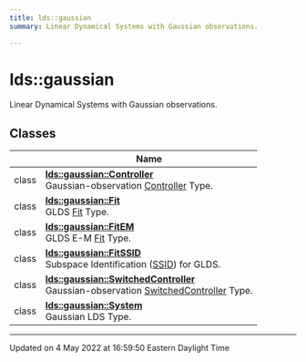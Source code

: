 ```yaml
---
title: lds::gaussian
summary: Linear Dynamical Systems with Gaussian observations. 

---
```


# lds::gaussian

Linear Dynamical Systems with Gaussian observations. <br>

## Classes

|                | Name           |
| -------------- | -------------- |
| class | **[lds::gaussian::Controller](/lds-ctrl-est/docs/api/classes/classlds_1_1gaussian_1_1controller/)** <br>Gaussian-observation [Controller]() Type.  |
| class | **[lds::gaussian::Fit](/lds-ctrl-est/docs/api/classes/classlds_1_1gaussian_1_1fit/)** <br>GLDS [Fit]() Type.  |
| class | **[lds::gaussian::FitEM](/lds-ctrl-est/docs/api/classes/classlds_1_1gaussian_1_1fitem/)** <br>GLDS E-M [Fit](/lds-ctrl-est/docs/api/classes/classlds_1_1gaussian_1_1fit/) Type.  |
| class | **[lds::gaussian::FitSSID](/lds-ctrl-est/docs/api/classes/classlds_1_1gaussian_1_1fitssid/)** <br>Subspace Identification ([SSID](/lds-ctrl-est/docs/api/classes/classlds_1_1ssid/)) for GLDS.  |
| class | **[lds::gaussian::SwitchedController](/lds-ctrl-est/docs/api/classes/classlds_1_1gaussian_1_1switchedcontroller/)** <br>Gaussian-observation [SwitchedController]() Type.  |
| class | **[lds::gaussian::System](/lds-ctrl-est/docs/api/classes/classlds_1_1gaussian_1_1system/)** <br>Gaussian LDS Type.  |







-------------------------------

Updated on  4 May 2022 at 16:59:50 Eastern Daylight Time
